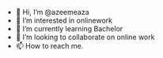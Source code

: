 - 👋 Hi, I’m @azeemeaza
- 👀 I’m interested in onlinework
- 🌱 I’m currently learning Bachelor 
- 💞️ I’m looking to collaborate on online work
- 📫 How to reach me. 

<!---
03014555991/03014555991 is a ✨ special ✨ repository because its `README.md` (this file) appears on your GitHub profile.
You can click the Preview link to take a look at your changes.
--->

